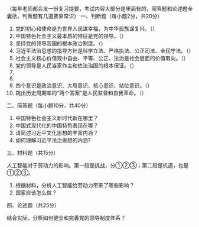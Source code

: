 （每年老师都会发一份复习提要，考试内容大部分是里面有的，简答题和论述题全囊括，判断题有几道要靠常识）
一、判断题（每小题2分，共20分）

1. 党的初心和使命是为世界人民谋幸福，为中华民族谋复兴。（）
2. 中国特色社会主义最本质的特征是党的领导。（）
3. 坚持党的领导我国的根本政治制度。（）
4. 习近平法治思想的指导方针是科学立法、严格执法、公正司法、全民守法。（）
5. 社会主义核心价值观中自由、平等、公正、法治是社会层面的价值取向。（）
6. 党的领导是人民当家作主和依法治国的根本保证。（）
7. 
8. 
9. 四个意识是政治意识、大局意识、核心意识、站位意识。（）
10. 跳出历史周期率的“两个答案”是人民监督和自我革命。（）

二、简答题（每小题10分，共40分）

1. 中国特色社会主义新时代新在哪里？
2. 中国式现代化的中国特色表现在哪？
3. 请简述习近平文化思想的丰富内涵？
4. 如何理解习近平法治思想的内涵?

三、材料题（共15分）

人工智能对于劳动力的影响。第一段是挑战，分①②③；第二段是机遇，也是①②③。

1. 根据材料，分析人工智能给劳动力带来了哪些影响？
2. 国家应该怎么做？

四、论述题（共25分）

结合实际，分析如何健全和完善党的领导制度体系？
